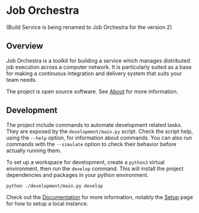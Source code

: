 # Job Orchestra

(Build Service is being renamed to Job Orchestra for the version 2)


## Overview

Job Orchestra is a toolkit for building a service which manages distributed job execution across a computer network. It is particularly suited as a base for making a continuous integration and delivery system that suits your team needs.

The project is open source software. See [About](about.md) for more information.


## Development

The project include commands to automate development related tasks. They are exposed by the `development/main.py` script. Check the script help, using the `--help` option, for information about commands. You can also run commands with the `--simulate` option to check their behavior before actually running them.

To set up a workspace for development, create a `python3` virtual environment, then run the `develop` command. This will install the project dependencies and packages in your python environment.

```
python ./development/main.py develop
```

Check out the [Documentation](documentation/home.md) for more information, notably the [Setup](documentation/setup.md) page for how to setup a local instance.
